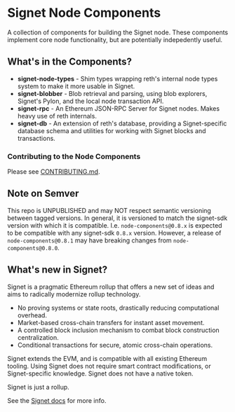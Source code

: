 # Signet Node Components

A collection of components for building the Signet node. These components
implement core node functionality, but are potentially indepedently useful.

## What's in the Components?

- **signet-node-types** - Shim types wrapping reth's internal node types
  system to make it more usable in Signet.
- **signet-blobber** - Blob retrieval and parsing, using blob explorers,
  Signet's Pylon, and the local node transaction API.
- **signet-rpc** - An Ethereum JSON-RPC Server for Signet nodes. Makes heavy
  use of reth internals.
- **signet-db** - An extension of reth's database, providing a Signet-specific
  database schema and utilities for working with Signet blocks and transactions.

### Contributing to the Node Components

Please see [CONTRIBUTING.md](CONTRIBUTING.md).

[Signet docs]: https://signet.sh/docs

## Note on Semver

This repo is UNPUBLISHED and may NOT respect semantic versioning between tagged
versions. In general, it is versioned to match the signet-sdk version with
which it is compatible. I.e. `node-components@0.8.x` is expected to be
compatible with any signet-sdk `0.8.x` version. However, a release of
`node-components@0.8.1` may have breaking changes from `node-components@0.8.0`.

## What's new in Signet?

Signet is a pragmatic Ethereum rollup that offers a new set of ideas and aims
to radically modernize rollup technology.

- No proving systems or state roots, drastically reducing computational
  overhead.
- Market-based cross-chain transfers for instant asset movement.
- A controlled block inclusion mechanism to combat block construction
  centralization.
- Conditional transactions for secure, atomic cross-chain operations.

Signet extends the EVM, and is compatible with all existing Ethereum tooling.
Using Signet does not require smart contract modifications, or Signet-specific
knowledge. Signet does not have a native token.

Signet is just a rollup.

See the [Signet docs] for more info.
